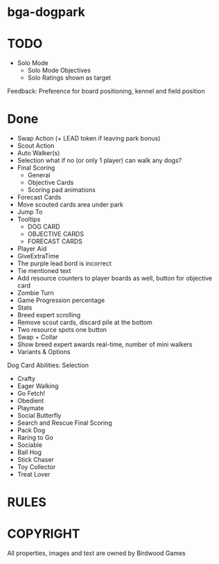 # bga-dogpark

# TODO
- Solo Mode
  - Solo Mode Objectives
  - Solo Ratings shown as target



Feedback:
Preference for board positioning, kennel and field position




# Done
- Swap Action (+ LEAD token if leaving park bonus)
- Scout Action
- Auto Walker(s)
- Selection what if no (or only 1 player) can walk any dogs?
- Final Scoring
  - General
  - Objective Cards
  - Scoring pad animations
- Forecast Cards
- Move scouted cards area under park
- Jump To
- Tooltips
  - DOG CARD
  - OBJECTIVE CARDS
  - FORECAST CARDS
- Player Aid
- GiveExtraTime
- The purple lead bord is incorrect
-  Tie mentioned text
- Add resource counters to player boards as well, button for objective card
- Zombie Turn
- Game Progression percentage
- Stats
- Breed expert scrolling
- Remove scout cards, discard pile at the bottom
- Two resource spots one button
- Swap + Collar
- Show breed expert awards real-time, number of mini walkers
- Variants & Options







Dog Card Abilities:
Selection
- Crafty
- Eager
Walking
- Go Fetch!
- Obedient
- Playmate
- Social Butterfly
- Search and Rescue
Final Scoring
- Pack Dog
- Raring to Go
- Sociable
- Ball Hog
- Stick Chaser
- Toy Collector
- Treat Lover





# RULES

# COPYRIGHT
All properties, images and text are owned by Birdwood Games



 